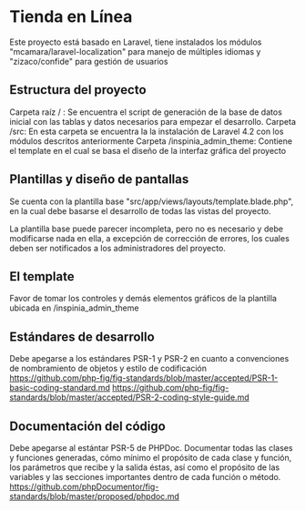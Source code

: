 Tienda en Línea
================

Este proyecto está basado en Laravel, tiene instalados los módulos "mcamara/laravel-localization" para manejo de múltiples idiomas y "zizaco/confide" para gestión de usuarios

Estructura del proyecto
-----------------------
Carpeta raíz / : Se encuentra el script de generación de la base de datos inicial con las tablas y datos necesarios para empezar el desarrollo.
Carpeta /src: En esta carpeta se encuentra la la instalación de Laravel 4.2 con los módulos descritos anteriormente
Carpeta /inspinia_admin_theme: Contiene el template en el cual se basa el diseño de la interfaz gráfica del proyecto

Plantillas y diseño de pantallas
---------------------------------
Se cuenta con la plantilla base "src/app/views/layouts/template.blade.php", en la cual debe basarse el desarrollo de todas las vistas del proyecto.

La plantilla base puede parecer incompleta, pero no es necesario y debe modificarse nada en ella, a excepción de corrección de errores, los cuales deben ser notificados a los administradores del proyecto.

El template
------------
Favor de tomar los controles y demás elementos gráficos de la plantilla ubicada en /inspinia_admin_theme

Estándares de desarrollo
-------------------------
Debe apegarse a los estándares PSR-1 y PSR-2 en cuanto a convenciones de nombramiento de objetos y estilo de codificación
https://github.com/php-fig/fig-standards/blob/master/accepted/PSR-1-basic-coding-standard.md
https://github.com/php-fig/fig-standards/blob/master/accepted/PSR-2-coding-style-guide.md

Documentación del código
------------------------
Debe apegarse al estántar PSR-5 de PHPDoc.
Documentar todas las clases y funciones generadas, cómo mínimo el propósito de cada clase y función, los parámetros que recibe y la salida éstas, así como el propósito de las variables y las secciones importantes dentro de cada función o método.
https://github.com/phpDocumentor/fig-standards/blob/master/proposed/phpdoc.md
